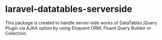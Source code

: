 # laravel-datatables-serverside
This package is created to handle server-side works of DataTables jQuery Plugin via AJAX option by using Eloquent ORM, Fluent Query Builder or Collection.
